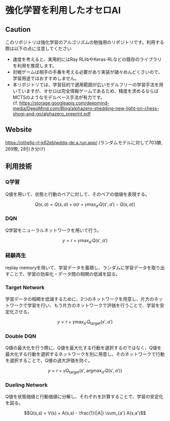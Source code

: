 # 強化学習を利用したオセロAI

## Caution
このリポジトリは強化学習のアルゴリズムの勉強用のリポジトリです。利用する際は以下の点に注意してください

- 速度を考えると、実用的にはRay RLlibやKeras-RLなどの既存のライブラリを利用を推奨します。
- 対戦ゲームは相手の手番を考える必要があり実装が諸々めんどくさいので、学習用途ではおすすめしません。
- 本リポジトリでは、学習目的で適用範囲が広いモデルフリーの学習手法を用いていますが、オセロは完全情報ゲームであるため、精度を求めるならばMCTSのようなモデルベース手法が有力です。  
  cf. https://storage.googleapis.com/deepmind-media/DeepMind.com/Blog/alphazero-shedding-new-light-on-chess-shogi-and-go/alphazero_preprint.pdf

## Website
https://othello-rl-k62eblwddq-de.a.run.app/
(ランダムモデルに対して703勝, 269敗, 28引き分け)

## 利用技術
### Q学習

Q値を用いて、状態と行動のペアに対して、そのペアの価値を表現する。

```math
Q(s,a) = Q(s,a) + \alpha (r + \gamma \max_{a'} Q(s',a') - Q(s,a))
```

### DQN

Q学習をニューラルネットワークを用いて行う。

```math
y = r + \gamma \max_{a'} Q(s',a')
```

### 経験再生

replay memoryを用いて、学習データを蓄積し、ランダムに学習データを取り出すことで、学習の効率化・データ間の相関の低減を図る。

### Target Network

学習データの相関を低減するために、2つのネットワークを用意し、片方のネットワークで学習を行い、もう片方のネットワークで評価を行うことで、学習を安定化させる。

```math
y = r + \gamma \max_{a'}Q_\text{target}(s',a')
```

### Double DQN

Q値の最大化を行う際に、Q値を最大化する行動を選択するのではなく、Q値を最大化する行動を選択するネットワークを別に用意し、そのネットワークで行動を選択することで、Q値の過大評価を防ぐ。

```math
y = r + \gamma Q_\text{target}(s',\mathop{\arg \max}_{a'} Q(s',a'))
```

### Dueling Network

Q値を状態価値と行動価値に分解し、それぞれを計算することで、学習の安定化を図る。

```math
Q(s,a) = V(s) + A(s,a) - \frac{1}{|A|} \sum_{a'} A(s,a')
```
